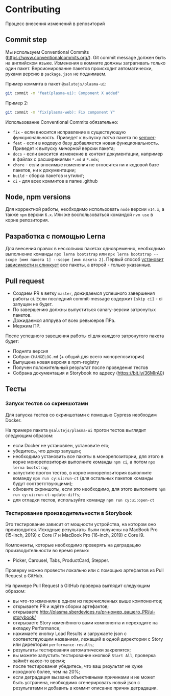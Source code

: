 # Contributing

Процесс внесения изменений в репозиторий

## Commit step

Мы используем Conventional Commits (<https://www.conventionalcommits.org/>). Git commit message должен быть на английском языке.
Изменения в коммите должны затрагивать только один пакет.
Версионирование пакетов происходит автоматически, руками версию в `package.json` не поднимаем.

Пример коммита в пакет `@salutejs/plasma-ui`:

```sh
git commit -m "feat(plasma-ui): Component X added"
```

Пример 2:

```sh
git commit -m "fix(plasma-web): Fix component Y"
```

Использование Conventional Commits обязательно:

-   `fix` - если вносится исправление в существующую функциональность. Приведет к выпуску _патча_ пакета по [semver](https://semver.org/lang/ru/);
-   `feat` - если в кодовую базу добавляется новая функциональность. Приведет к выпуску _минорной_ версии пакета;
-   `docs` - если вносится изменение в контент документации, например в файлах с расширениями `*.md` и `*.mdx`;
-   `chore` - если вносимые изменения не относятся ни к кодовой базе пакетов, ни к документации;
-   `build` - сборка пакетов и утилит;
-   `ci` - для всех коммитов в папке .github

## Node, npm versions

Для корректной работы, необходимо использовать `node` версии `v14.x`, а также `npm` версии `6.x`. Или же воспользоваться командой `nvm use` в корне репозитория.

## Разработка с помощью Lerna

Для внесения правок в нескольких пакетах одновременно, необходимо выполнение команды `npx lerna bootstrap` или `npx lerna bootstrap --scope [имя пакета 1] --scope [имя пакета 2]`. Первый способ [установит зависимости и слинкует](https://github.com/lerna/lerna/blob/main/commands/bootstrap/README.md) все пакеты, а второй - только указанные.

## Pull request

-   Создаем PR в ветку `master`, дожидаемся успешного завершения работы ci. Если последний commit-message содержит `[skip ci]` - ci запущен не будет.
-   По завершению должны выпуститься canary-версии затронутых пакетов.
-   Дожидаемся аппрува от всех ревьюеров ПРа.
-   Мержим ПР.

После успешного завешения работы ci для каждого затронутого пакета будет:

-   Поднята версия
-   Собран `CHANGELOG.md` (+ общий для всего монорепозитория)
-   Выпущена новая версия в npm-registry
-   Получен положительный результат после проведения тестов
-   Собрана документация и Storybook по адресу (<https://bit.ly/36MIrA0>)

## Тесты

### Запуск тестов со скриншотами

Для запуска тестов со скриншотами с помощью Cypress необходим Docker.

На примере пакета `@salutejs/plasma-ui` прогон тестов выглядит следующим образом:

-   если Docker не установлен, установите его;
-   убедитесь, что докер запущен;
-   необходимо установить все пакеты в монорепозитории, для этого в корне монорепозитория выполните команды `npm ci`, а потом `npx lerna bootstrap`;
-   запустите прогон тестов, в корне монорепозитория выполните команду `npm run cy:ui:run-ct` (для остальных пакетов команды будут соответствующими);
-   обновите скриншоты, если это необходимо, для этого выполните `npm run cy:ui:run-ct-update-diffs`;
-   для отладки тестов, используйте команду `npm run cy:ui:open-ct`

### Тестирование производительности в Storybook

Это тестирование зависит от мощности устройства, на котором оно производится. Исходные результаты были получены на MacBook Pro (15-inch, 2019) с Core i7 и MacBook Pro (16-inch, 2019) с Core i9.

Компоненты, которые необходимо проверять на деградацию производительности во время ревью:

-   Picker, Carousel, Tabs, ProductCard, Stepper.

Проверку можно провести локально или с помощью артефактов из Pull Request в GitHub.

На примере Pull Request в GitHub проверка выглядит следующим образом:

-   вы что-то изменили в одном из перечисленных выше компонентов;
-   открываете PR и ждёте сборки артефактов;
-   открываете <http://plasma.sberdevices.ru/pr-номер_вашего_PR/ui-storybook/>
-   открываете Story изменённого вами компонента и переходите на вкладку Performance;
-   нажимаете кнопку Load Results и загружаете json с соответствующим названием, лежащий в одной директории с Story или директории `performance-results`;
-   результаты тестирования автоматически закрепятся;
-   вы можете запустить тестирование кнопкой `Start All`, проверка займёт какое-то время;
-   после тестирования убедитесь, что ваш результат не хуже исходного более, чем на 20%;
-   если деградация вызвана объективными причинами и не может быть устранена, необходимо сгенерировать новый json с результатами и добавить в коммит описание причин деградации.
